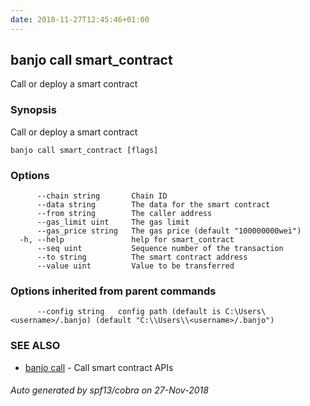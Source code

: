 ```yaml
---
date: 2018-11-27T12:45:46+01:00
---
```

## banjo call smart_contract

Call or deploy a smart contract

### Synopsis

Call or deploy a smart contract

```
banjo call smart_contract [flags]
```

### Options

```
      --chain string       Chain ID
      --data string        The data for the smart contract
      --from string        The caller address
      --gas_limit uint     The gas limit
      --gas_price string   The gas price (default "100000000wei")
  -h, --help               help for smart_contract
      --seq uint           Sequence number of the transaction
      --to string          The smart contract address
      --value uint         Value to be transferred
```

### Options inherited from parent commands

```
      --config string   config path (default is C:\Users\<username>/.banjo) (default "C:\\Users\\<username>/.banjo")
```

### SEE ALSO

* [banjo call](banjo_call.md)	 - Call smart contract APIs

###### Auto generated by spf13/cobra on 27-Nov-2018
